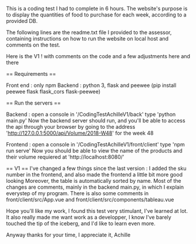This is a coding test I had to complete in 6 hours.
The website's purpose is to display the quantities of food to purchase for each week, according to a provided DB. 

The following lines are the readme.txt file I provided to the assessor, containing instructions on how to run the website on local host and comments on the test.


Here is the V1 ! with comments on the code and a few adjustments here and there

== Requirements ==

Front end : only npm 
Backend : python 3, flask and peewee (pip install peewee flask flask_cors flask-peewee)

== Run the servers ==

Backend : 
open a console in '/CodingTestAchilleV1/back'
type 'python main.py'
Now the backend server should run, and you'll be able to access the api through your browser
by going to the address 'http://127.0.0.1:5000/api/Volume/2018-W48' for the week 48

Frontend :
open a console in '/CodingTestAchilleV1/front/client'
type 'npm run serve'
Now you should be able to view the name of the products and their volume requiered at 'http://localhost:8080/'

== V1 ==
I've changed a few things since the last version : I added the sku number in the frontend, and also made the frontend a little bit more good looking
Moreover, the table is automatically sorted by name.
Most of the changes are comments, mainly in the backend main.py, in which I explain everystep of my program.
There is also some comments in front/client/src/App.vue and front/client/src/components/tableau.vue


Hope you'll like my work, I found this test very stimulant, I've learned at lot. It also really made me want work as a developper, I know I've barely touched the tip of the iceberg, and I'd like to learn even more.

Anyway thanks for your time, I appreciate it,
Achille
